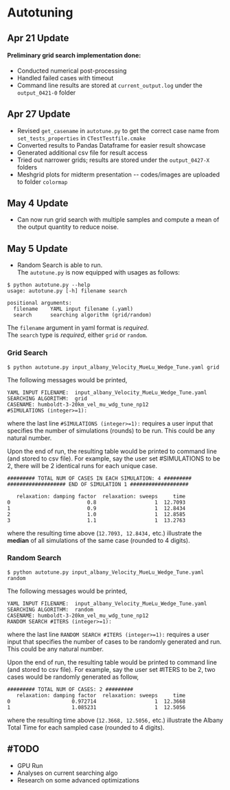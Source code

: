 # Autotuning

## Apr 21 Update
#### Preliminary grid search implementation done:
* Conducted numerical post-processing<br />
* Handled failed cases with timeout<br />
* Command line results are stored at `current_output.log` under the `output_0421-0` folder

## Apr 27 Update
* Revised `get_casename` in `autotune.py` to get the correct case name from `set_tests_properties` in `CTestTestfile.cmake`<br />
* Converted results to Pandas Dataframe for easier result showcase<br />
* Generated additional csv file for result access<br />
* Tried out narrower grids; results are stored under the `output_0427-X` folders<br />
* Meshgrid plots for midterm presentation -- codes/images are uploaded to folder `colormap`

## May 4 Update
* Can now run grid search with multiple samples and compute a mean of the output quantity to reduce noise.<br />

## May 5 Update
* Random Search is able to run. <br />
The `autotune.py` is now equipped with usages as follows:
```
$ python autotune.py --help
usage: autotune.py [-h] filename search

positional arguments:
  filename    YAML input filename (.yaml)
  search      searching algorithm (grid/random)
```
The `filename` argument in yaml format is *required*.<br />
The `search` type is *required*, either `grid` or `random`.<br />

### Grid Search
```
$ python autotune.py input_albany_Velocity_MueLu_Wedge_Tune.yaml grid
```
The following messages would be printed,
```
YAML INPUT FILENAME:  input_albany_Velocity_MueLu_Wedge_Tune.yaml
SEARCHING ALGORITHM:  grid
CASENAME: humboldt-3-20km_vel_mu_wdg_tune_np12
#SIMULATIONS (integer>=1):
```
where the last line `#SIMULATIONS (integer>=1):` requires a user input that specifies the number of simulations (rounds) to be run. This could be any natural number.<br />

Upon the end of run, the resulting table would be printed to command line (and stored to csv file). For example, say the user set \#SIMULATIONS to be 2, there will be 2 identical runs for each unique case. 
```
######### TOTAL NUM OF CASES IN EACH SIMULATION: 4 #########
################### END OF SIMULATION 1 ###################

   relaxation: damping factor  relaxation: sweeps     time
0                         0.8                   1  12.7093
1                         0.9                   1  12.8434
2                         1.0                   1  12.8585
3                         1.1                   1  13.2763

```
where the resulting time above (`12.7093, 12.8434,` etc.) illustrate the **median** of all simulations of the same case (rounded to 4 digits). 

### Random Search
```
$ python autotune.py input_albany_Velocity_MueLu_Wedge_Tune.yaml random
```
The following messages would be printed,
```
YAML INPUT FILENAME:  input_albany_Velocity_MueLu_Wedge_Tune.yaml
SEARCHING ALGORITHM:  random
CASENAME: humboldt-3-20km_vel_mu_wdg_tune_np12
RANDOM SEARCH #ITERS (integer>=1):
```
where the last line `RANDOM SEARCH #ITERS (integer>=1):` requires a user input that specifies the number of cases to be randomly generated and run. This could be any natural number.<br />

Upon the end of run, the resulting table would be printed to command line (and stored to csv file). For example, say the user set \#ITERS to be 2, two cases would be randomly generated as follow, 
```
######### TOTAL NUM OF CASES: 2 #########
   relaxation: damping factor  relaxation: sweeps     time
0                    0.972714                   1  12.3668
1                    1.085231                   1  12.5056
```
where the resulting time above (`12.3668, 12.5056,` etc.) illustrate the Albany Total Time for each sampled case (rounded to 4 digits). 

## \#TODO
* GPU Run<br />
* Analyses on current searching algo<br />
* Research on some advanced optimizations<br />

